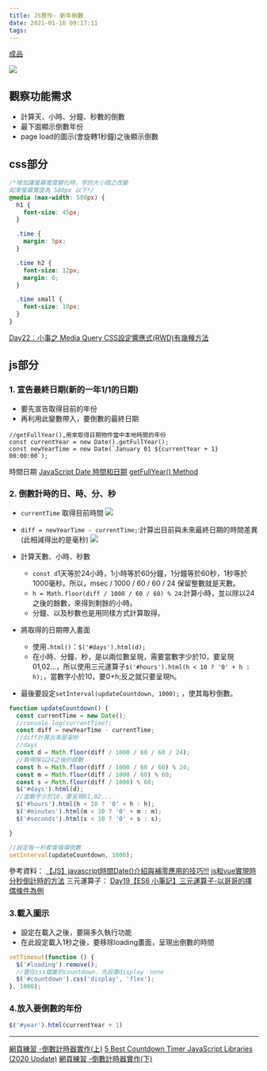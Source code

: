 ```yaml
---
title: JS實作- 新年倒數
date: 2021-01-16 09:17:11
tags:
---
```

[成品](https://eva813.github.io/Eva_portfolio/countDown/countDown.html)

![](https://i.imgur.com/et0bQ96.png)

## 觀察功能需求
* 計算天、小時、分鐘、秒數的倒數
* 最下面顯示倒數年份
* page load的圖示(會旋轉1秒鐘)之後顯示倒數

## css部分

```css
/*增加讓螢幕寬度變化時，字的大小隨之改變
如果螢幕寬度為 500px 以下*/
@media (max-width: 500px) {
  h1 {
    font-size: 45px;
  }

  .time {
    margin: 5px;
  }

  .time h2 {
    font-size: 12px;
    margin: 0;
  }

  .time small {
    font-size: 10px;
  }
}

```

[Day22：小事之 Media Query
](https://ithelp.ithome.com.tw/articles/10196578)[CSS設定響應式(RWD)有幾種方法](https://malagege.github.io/blog/2019/05/05/CSS%E8%A8%AD%E5%AE%9A%E9%9F%BF%E6%87%89%E5%BC%8F-RWD-%E6%9C%89%E5%B9%BE%E7%A8%AE%E6%96%B9%E6%B3%95/)

## js部分

### 1. 宣告最終日期(新的一年1/1的日期)

* 要先宣告取得目前的年份
* 再利用此變數帶入，要倒數的最終日期

```javascript=
//getFullYear(),用來取得日期物件當中本地時間的年份
const currentYear = new Date().getFullYear();
const newYearTime = new Date(`January 01 ${currentYear + 1} 00:00:00`);
```

時間日期
[JavaScript Date 時間和日期](https://www.fooish.com/javascript/date)
[getFullYear() Method](https://www.w3schools.com/jsref/jsref_getfullyear.asp)

### 2. 倒數計時的日、時、分、秒

* `currentTime` 取得目前時間
  ![](https://i.imgur.com/b3sgw3L.png)
* `diff = newYearTime - currentTime;`:計算出目前與未來最終日期的時間差異(此相減得出的是毫秒)
  ![](https://i.imgur.com/ly5elua.png)

* 計算天數、小時、秒數
    * `const d`1天等於24小時，1小時等於60分鐘，1分鐘等於60秒，1秒等於1000毫秒。所以，msec / 1000 / 60 / 60 / 24 保留整數就是天數。
    * `h = Math.floor(diff / 1000 / 60 / 60) % 24`:計算小時，並以除以24之後的餘數，來得到剩餘的小時。
    * 分鐘、以及秒數也是用同樣方式計算取得。
* 將取得的日期帶入畫面
    * 使用`.html()`：`$('#days').html(d);`
    * 在小時、分鐘、秒，是以兩位數呈現，需要當數字少於10，要呈現01,02...，所以使用三元運算子`$('#hours').html(h < 10 ? '0' + h : h);`，當數字小於10，要0+h;反之就只要呈現h。

* 最後要設定`setInterval(updateCountdown, 1000);` ，使其每秒倒數。

```javascript
function updateCountdown() {
  const currentTime = new Date();
  //console.log(currentTime);
  const diff = newYearTime - currentTime;
  //diff計算出來是毫秒
  //days
  const d = Math.floor(diff / 1000 / 60 / 60 / 24);
  //取得除以24之後的餘數
  const h = Math.floor(diff / 1000 / 60 / 60) % 24;
  const m = Math.floor(diff / 1000 / 60) % 60;
  const s = Math.floor(diff / 1000) % 60;
  $('#days').html(d);
  //當數字少於10，要呈現01,02...
  $('#hours').html(h < 10 ? '0' + h : h);
  $('#minutes').html(m < 10 ? '0' + m : m);
  $('#seconds').html(s < 10 ? '0' + s : s);

}

//設定每一秒都會循環倒數
setInterval(updateCountdown, 1000);

```
參考資料：
[【JS】javascript時間Date()介紹與補零應用的技巧!!!](http://zhi-yuan-chenge.blogspot.com/2015/10/jsjavascript_16.html)
[js和vue實現時分秒倒計時的方法](https://kknews.cc/zh-tw/code/8g4vo3e.html)
三元運算子：
[Day19【ES6 小筆記】三元運算子-以哥哥的擇偶條件為例
](https://ithelp.ithome.com.tw/articles/10218274)

### 3.載入圖示

* 設定在載入之後，要隔多久執行功能
* 在此設定載入1秒之後，要移除loading畫面，呈現出倒數的時間

```javascript
setTimeout(function () {
  $('#loading').remove();
  //要在css檔案的countdown，先設置display：none
  $('#countdown').css('display', 'flex');
}, 1000);
```

### 4.放入要倒數的年份
```javascript
$('#year').html(currentYear + 1)
```








---
[網頁練習 -倒數計時器實作(上)](https://ithelp.ithome.com.tw/articles/10238189)
[5 Best Countdown Timer JavaScript Libraries (2020 Update)](https://www.cssscript.com/best-countdown-timer/)
[網頁練習 -倒數計時器實作(下)](https://ithelp.ithome.com.tw/articles/10238547)
